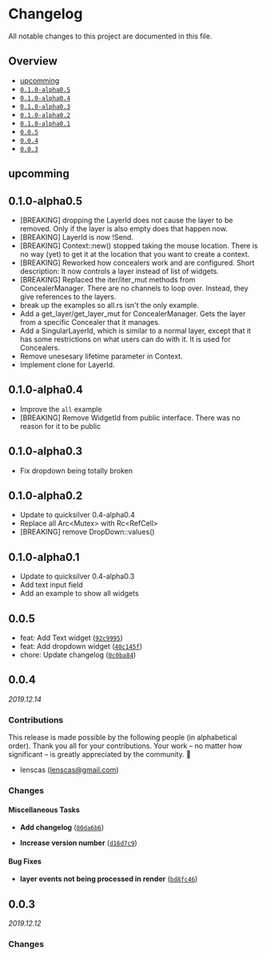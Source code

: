 # Changelog

All notable changes to this project are documented in this file.

## Overview

- [upcomming](#upcomming)
- [`0.1.0-alpha0.5`](#0.1.0-alpha0.5)
- [`0.1.0-alpha0.4`](#0.1.0-alpha0.4)
- [`0.1.0-alpha0.3`](#0.1.0-alpha0.3)
- [`0.1.0-alpha0.2`](#0.1.0-alpha0.2)
- [`0.1.0-alpha0.1`](#0.1.0-alpha0.1)
- [`0.0.5`](#005)
- [`0.0.4`](#004)
- [`0.0.3`](#003)

## upcomming

## 0.1.0-alpha0.5

- [BREAKING] dropping the LayerId does not cause the layer to be removed. Only if the layer is also empty does that happen now.
- [BREAKING] LayerId is now !Send.
- [BREAKING] Context::new() stopped taking the mouse location. There is no way (yet) to get it at the location that you want to create a context.
- [BREAKING] Reworked how concealers work and are configured. Short description: It now controls a layer instead of list of widgets.
- [BREAKING] Replaced the iter/iter_mut methods from ConcealerManager. There are no channels to loop over. Instead, they give references to the layers.
- break up the examples so all.rs isn't the only example.
- Add a get_layer/get_layer_mut for ConcealerManager. Gets the layer from a specific Concealer that it manages.
- Add a SingularLayerId, which is similar to a normal layer, except that it has some restrictions on what users can do with it. It is used for Concealers.
- Remove unesesary lifetime parameter in Context.
- Implement clone for LayerId.

## 0.1.0-alpha0.4

- Improve the `all` example
- [BREAKING] Remove WidgetId from public interface. There was no reason for it to be public

## 0.1.0-alpha0.3

- Fix dropdown being totally broken

## 0.1.0-alpha0.2

- Update to quicksilver 0.4-alpha0.4
- Replace all Arc<Mutex<T>> with Rc<RefCell<T>>
- [BREAKING] remove DropDown::values()

## 0.1.0-alpha0.1

- Update to quicksilver 0.4-alpha0.3
- Add text input field
- Add an example to show all widgets

## 0.0.5

- feat: Add Text widget ([`92c9995`])
- feat: Add dropdown widget ([`40c145f`])
- chore: Update changelog ([`0c0ba84`])

## 0.0.4

_2019.12.14_

### Contributions

This release is made possible by the following people (in alphabetical order).
Thank you all for your contributions. Your work – no matter how significant – is
greatly appreciated by the community. 💖

- lenscas (<lenscas@gmail.com>)

### Changes

#### Miscellaneous Tasks

- **Add changelog** ([`80da6b6`])

- **Increase version number** ([`d16d7c9`])

#### Bug Fixes

- **layer events not being processed in render** ([`bd8fc46`])

## 0.0.3

_2019.12.12_

### Changes

<!-- [releases] -->

[unreleased]: #/compare/v0.0.4...HEAD
[0.0.4]: #/releases/tag/v0.0.4
[0.0.3]: #/releases/tag/v0.0.3

<!-- [commits] -->

[`92c9995`]: #/commit/92c999521ef453cd8bce57e6ec1ccffa1e934115
[`40c145f`]: #/commit/40c145f47c0fc5eb173c6cb153ab4541ea20d117
[`0c0ba84`]: #/commit/0c0ba84d87e2c5d594dd22a655777435f65bb91f
[`80da6b6`]: #/commit/80da6b6557a7b3ad4b7544f54a29f7c362cf8c12
[`d16d7c9`]: #/commit/d16d7c97e65c7518d0eaa4578b5cbbb37073a36f
[`bd8fc46`]: #/commit/bd8fc4695d95bfdaceb830197236603fe067ce35

